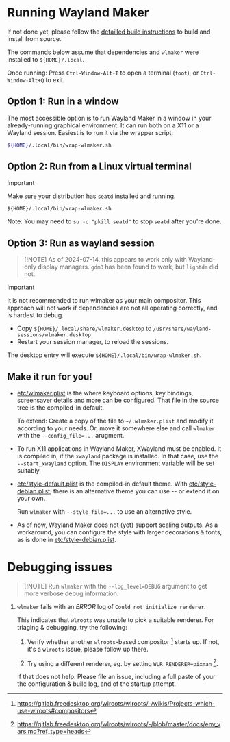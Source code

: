 # Running Wayland Maker

If not done yet, please follow the [detailled build instructions](BUILD.md) to
build and install from source.

The commands below assume that dependencies and `wlmaker` were installed to
`${HOME}/.local`.

Once running: Press `Ctrl-Window-Alt+T` to open a terminal (`foot`), or
`Ctrl-Window-Alt+Q` to exit.

## Option 1: Run in a window

The most accessible option is to run Wayland Maker in a window in your
already-running graphical environment. It can run both on a X11 or a Wayland
session. Easiest is to run it via the wrapper script:

```bash
${HOME}/.local/bin/wrap-wlmaker.sh
```

## Option 2: Run from a Linux virtual terminal

> [!IMPORTANT]
> Make sure your distribution has `seatd` installed and running.

```
${HOME}/.local/bin/wrap-wlmaker.sh
```

Note: You may need to `su -c "pkill seatd"` to stop `seatd` after you're done.

## Option 3: Run as wayland session

> [!NOTE] As of 2024-07-14, this appears to work only with Wayland-only display
> managers. `gdm3` has been found to work, but `lightdm` did not.

> [!IMPORTANT]
> It is not recommended to run wlmaker as your main compositor. This approach
> will not work if dependencies are not all operating correctly, and is hardest
> to debug.

* Copy `${HOME}/.local/share/wlmaker.desktop` to `/usr/share/wayland-sessions/wlmaker.desktop`
* Restart your session manager, to reload the sessions.

The desktop entry will execute `${HOME}/.local/bin/wrap-wlmaker.sh`.

## Make it run for you!

* [etc/wlmaker.plist](../etc/wlmaker.plist) is the where keyboard options, key
  bindings, screensaver details and more can be configured. That file in the
  source tree is the compiled-in default.

  To extend: Create a copy of the file to `~/.wlmaker.plist` and modify it
  according to your needs. Or, move it somewhere else and call `wlmaker` with
  the `--config_file=...` arugment.

* To run X11 applications in Wayland Maker, XWayland must be enabled. It is
  compiled in, if the `xwayland` package is installed. In that case, use the
  `--start_xwayland` option. The `DISPLAY` environment variable will be set
  suitably.

* [etc/style-default.plist](../etc/style-default.plist) is the compiled-in
  default theme. With [etc/style-debian.plist](../etc/style-debian.plist),
  there is an alternative theme you can use -- or extend it on your own.

  Run `wlmaker` with `--style_file=...` to use an alternative style.

* As of now, Wayland Maker does not (yet) support scaling outputs. As a
  workaround, you can configure the style with larger decorations & fonts,
  as is done in [etc/style-debian.plist](../etc/style-debian.plist).

# Debugging issues

> [!NOTE] Run `wlmaker` with the `--log_level=DEBUG` argument to get more
> verbose debug information.

1. `wlmaker` fails with an *ERROR* log of `Could not initialize renderer`.

    This indicates that `wlroots` was unable to pick a suitable renderer. For
    triaging & debugging, try the following:

    1. Verify whether another `wlroots`-based compositor [^1] starts up. If
        not, it's a `wlroots` issue, please follow up there.

    2. Try using a different renderer, eg. by setting `WLR_RENDERER=pixman` [^2].

    If that does not help: Please file an issue, including a full paste of your
    the configuration & build log, and of the startup attempt.

[^1]: https://gitlab.freedesktop.org/wlroots/wlroots/-/wikis/Projects-which-use-wlroots#compositors
[^2]: https://gitlab.freedesktop.org/wlroots/wlroots/-/blob/master/docs/env_vars.md?ref_type=heads

